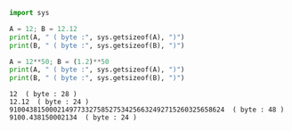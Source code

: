 ```python
import sys

A = 12; B = 12.12
print(A, " ( byte :", sys.getsizeof(A), ")")
print(B, " ( byte :", sys.getsizeof(B), ")")

A = 12**50; B = (1.2)**50
print(A, " ( byte :", sys.getsizeof(A), ")")
print(B, " ( byte :", sys.getsizeof(B), ")")
```

    12  ( byte : 28 )
    12.12  ( byte : 24 )
    910043815000214977332758527534256632492715260325658624  ( byte : 48 )
    9100.438150002134  ( byte : 24 )
    
